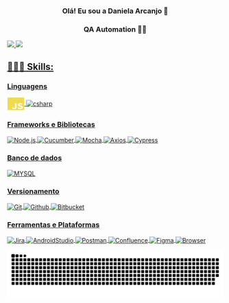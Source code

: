 <h3 align="center"> Olá! Eu sou a Daniela Arcanjo 👋 </h3>
<h3 align="center"> QA Automation 👩‍💻 </h3>

<div>
  <a href="https://github.com/0028dani">
  <img height="180em" src="https://github-readme-stats.vercel.app/api?username=0028dani&show_icons=true&theme=dracula&include_all_commits=true&count_private=true"/>
  <img height="180em" src="https://github-readme-stats.vercel.app/api/top-langs/?username=0028dani&layout=compact&langs_count=16&theme=dracula"/>
</div>

## **👨🏽‍💻 Skills:**
### Linguagens
<div>
    <img align="center" alt="Javascript" height="30" width="40" src="https://raw.githubusercontent.com/devicons/devicon/master/icons/javascript/javascript-plain.svg">
    <img align="center" alt="csharp" height="30" width="40" src="https://cdn.jsdelivr.net/gh/devicons/devicon@latest/icons/csharp/csharp-original.svg">
</div>

### Frameworks e Bibliotecas
<div>
    <img align="center" alt="Node.js" height="30" width="40" src="https://skillicons.dev/icons?i=nodejs">
    <img align="center" alt="Cucumber" height="30" width="40" src="https://cdn.jsdelivr.net/gh/devicons/devicon@latest/icons/cucumber/cucumber-plain.svg">
    <img align="center" alt="Mocha" height="30" width="40" src="https://cdn.jsdelivr.net/gh/devicons/devicon@latest/icons/mocha/mocha-original.svg"">
    <img align="center" alt="Axios" height="30" width="40" src="https://cdn.jsdelivr.net/gh/devicons/devicon@latest/icons/axios/axios-plain.svg">
    <img align="center" alt="Cypress" height="30" width="40" src="https://cdn.jsdelivr.net/gh/devicons/devicon@latest/icons/cypressio/cypressio-original.svg"">
 
  
</div>

 ### Banco de dados
<div>
    <img align="center" alt="MYSQL" height="30" width="40" src="https://cdn.jsdelivr.net/gh/devicons/devicon@latest/icons/mysql/mysql-original.svg">
</div>

### Versionamento
<div>
    <img align="center" alt="Git" height="30" width="40" src="https://cdn.jsdelivr.net/gh/devicons/devicon@latest/icons/git/git-original.svg">
    <img align="center" alt="Github" height="30" width="40" src="https://cdn.jsdelivr.net/gh/devicons/devicon@latest/icons/github/github-original.svg">
    <img align="center" alt="Bitbucket" height="30" width="40"src="https://cdn.jsdelivr.net/gh/devicons/devicon@latest/icons/bitbucket/bitbucket-original-wordmark.svg"">
</div>

 ### Ferramentas e Plataformas
<div>
    <img align="center" alt="Jira" height="30" width="40"src="https://cdn.jsdelivr.net/gh/devicons/devicon@latest/icons/jira/jira-original-wordmark.svg"">
    <img align="center" alt="AndroidStudio" height="30" width="40" src="https://cdn.jsdelivr.net/gh/devicons/devicon@latest/icons/androidstudio/androidstudio-original.svg">
    <img align="center" alt="Postman" height="30" width="40" src="https://cdn.jsdelivr.net/gh/devicons/devicon@latest/icons/postman/postman-original.svg">
    <img align="center" alt="Confluence" height="30" width="40"  src="https://cdn.jsdelivr.net/gh/devicons/devicon@latest/icons/confluence/confluence-original-wordmark.svg">
    <img align="center" alt="Figma" height="30" width="40"  src="https://cdn.jsdelivr.net/gh/devicons/devicon@latest/icons/figma/figma-original.svg">
    <img align="center" alt="Browser" height="30" width="40"  src="https://cdn.jsdelivr.net/gh/devicons/devicon@latest/icons/browserstack/browserstack-original.svg">
</div>

![Snake animation](https://github.com/0028dani/0028dani/blob/output/github-contribution-grid-snake.svg)

 
